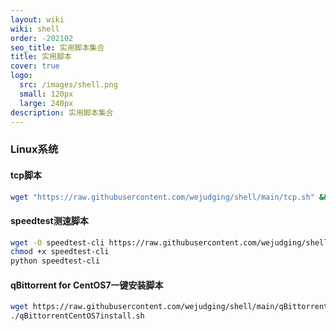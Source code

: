 ```yaml
---
layout: wiki
wiki: shell
order: -202102
seo_title: 实用脚本集合
title: 实用脚本
cover: true
logo:
  src: /images/shell.png
  small: 120px
  large: 240px
description: 实用脚本集合
---
```

### Linux系统

#### tcp脚本

```bash
wget "https://raw.githubusercontent.com/wejudging/shell/main/tcp.sh" && chmod +x tcp.sh && ./tcp.sh
```

#### speedtest测速脚本

```bash
wget -O speedtest-cli https://raw.githubusercontent.com/wejudging/shell/main/speedtest.py
chmod +x speedtest-cli
python speedtest-cli
```

#### qBittorrent for CentOS7一键安装脚本

```bash
wget https://raw.githubusercontent.com/wejudging/shell/main/qBittorrentCentOS7install.sh && chmod +x qBittorrentCentOS7install.sh
./qBittorrentCentOS7install.sh
```
